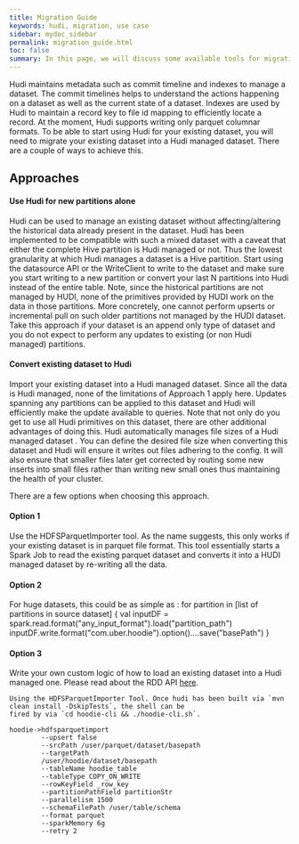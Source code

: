 ```yaml
---
title: Migration Guide
keywords: hudi, migration, use case
sidebar: mydoc_sidebar
permalink: migration_guide.html
toc: false
summary: In this page, we will discuss some available tools for migrating your existing dataset into a Hudi dataset
---
```


Hudi maintains metadata such as commit timeline and indexes to manage a dataset. The commit timelines helps to understand the actions happening on a dataset as well as the current state of a dataset. Indexes are used by Hudi to maintain a record key to file id mapping to efficiently locate a record. At the moment, Hudi supports writing only parquet columnar formats.
To be able to start using Hudi for your existing dataset, you will need to migrate your existing dataset into a Hudi managed dataset. There are a couple of ways to achieve this.


## Approaches


#### Use Hudi for new partitions alone

Hudi can be used to manage an existing dataset without affecting/altering the historical data already present in the
dataset. Hudi has been implemented to be compatible with such a mixed dataset with a caveat that either the complete
Hive partition is Hudi managed or not. Thus the lowest granularity at which Hudi manages a dataset is a Hive
partition. Start using the datasource API or the WriteClient to write to the dataset and make sure you start writing
to a new partition or convert your last N partitions into Hudi instead of the entire table. Note, since the historical
 partitions are not managed by HUDI, none of the primitives provided by HUDI work on the data in those partitions. More concretely, one cannot perform upserts or incremental pull on such older partitions not managed by the HUDI dataset.
Take this approach if your dataset is an append only type of dataset and you do not expect to perform any updates to existing (or non Hudi managed) partitions.


#### Convert existing dataset to Hudi

Import your existing dataset into a Hudi managed dataset. Since all the data is Hudi managed, none of the limitations
 of Approach 1 apply here. Updates spanning any partitions can be applied to this dataset and Hudi will efficiently
 make the update available to queries. Note that not only do you get to use all Hudi primitives on this dataset,
 there are other additional advantages of doing this. Hudi automatically manages file sizes of a Hudi managed dataset
 . You can define the desired file size when converting this dataset and Hudi will ensure it writes out files
 adhering to the config. It will also ensure that smaller files later get corrected by routing some new inserts into
 small files rather than writing new small ones thus maintaining the health of your cluster.

There are a few options when choosing this approach.

#### Option 1
Use the HDFSParquetImporter tool. As the name suggests, this only works if your existing dataset is in parquet file format.
This tool essentially starts a Spark Job to read the existing parquet dataset and converts it into a HUDI managed dataset by re-writing all the data.

#### Option 2
For huge datasets, this could be as simple as : for partition in [list of partitions in source dataset] {
        val inputDF = spark.read.format("any_input_format").load("partition_path")
        inputDF.write.format("com.uber.hoodie").option()....save("basePath")
        }      

#### Option 3
Write your own custom logic of how to load an existing dataset into a Hudi managed one. Please read about the RDD API
 [here](quickstart.html).

```
Using the HDFSParquetImporter Tool. Once hudi has been built via `mvn clean install -DskipTests`, the shell can be
fired by via `cd hoodie-cli && ./hoodie-cli.sh`.

hoodie->hdfsparquetimport
        --upsert false
        --srcPath /user/parquet/dataset/basepath
        --targetPath
        /user/hoodie/dataset/basepath
        --tableName hoodie_table
        --tableType COPY_ON_WRITE
        --rowKeyField _row_key
        --partitionPathField partitionStr
        --parallelism 1500
        --schemaFilePath /user/table/schema
        --format parquet
        --sparkMemory 6g
        --retry 2
```
